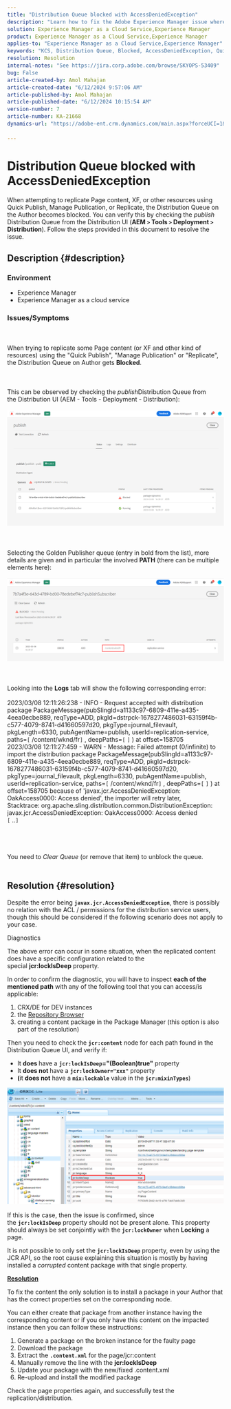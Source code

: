 ```yaml
---
title: "Distribution Queue blocked with AccessDeniedException"
description: "Learn how to fix the Adobe Experience Manager issue where the Distribution Queue on Author gets Blocked."
solution: Experience Manager as a Cloud Service,Experience Manager
product: Experience Manager as a Cloud Service,Experience Manager
applies-to: "Experience Manager as a Cloud Service,Experience Manager"
keywords: "KCS, Distribution Queue, Blocked, AccessDeniedException, Quick Publish, Author, Error, AEM, AEMaaCS, Experience Manager as a Cloud Service"
resolution: Resolution
internal-notes: "See https://jira.corp.adobe.com/browse/SKYOPS-53409"
bug: False
article-created-by: Amol Mahajan
article-created-date: "6/12/2024 9:57:06 AM"
article-published-by: Amol Mahajan
article-published-date: "6/12/2024 10:15:54 AM"
version-number: 7
article-number: KA-21668
dynamics-url: "https://adobe-ent.crm.dynamics.com/main.aspx?forceUCI=1&pagetype=entityrecord&etn=knowledgearticle&id=cac46b1d-a228-ef11-840a-000d3a5a67ba"

---
```

# Distribution Queue blocked with AccessDeniedException


When attempting to replicate Page content, XF, or other resources using Quick Publish, Manage Publication, or Replicate, the Distribution Queue on the Author becomes blocked. You can verify this by checking the *publish* Distribution Queue from the Distribution UI (<b>AEM `>`  Tools `>`  Deployment `>`  Distribution</b>). Follow the steps provided in this document to resolve the issue.

## Description {#description}


### <b>Environment</b>

- Experience Manager
- Experience Manager as a cloud service




### <b>Issues/Symptoms</b>
<br><br>When trying to replicate some Page content (or XF and other kind of resources) using the "Quick Publish", "Manage Publication" or "Replicate", the Distribution Queue on Author gets <b>Blocked</b>.<br><br> <br><br>This can be observed by checking the *publish*Distribution Queue from the Distribution UI (AEM - Tools - Deployment - Distribution):<br><br>![](assets/___cbc46b1d-a228-ef11-840a-000d3a5a67ba___.png)<br><br> <br><br>Selecting the Golden Publisher queue (entry in bold from the list), more details are given and in particular the involved <b>PATH</b> (there can be multiple elements here):<br><br>![](assets/___cdc46b1d-a228-ef11-840a-000d3a5a67ba___.png)<br><br> <br><br>Looking into the <b>Logs</b> tab will show the following corresponding error:<br><br>2023/03/08 12:11:26:238 - INFO - Request accepted with distribution package PackageMessage(pubSlingId=a1133c97-6809-411e-a435-4eea0ecbe889, reqType=ADD, pkgId=dstrpck-1678277486031-63159f4b-c577-4079-8741-d41660597d20, pkgType=journal_filevault, pkgLength=6330, pubAgentName=publish, userId=replication-service, paths=`[` /content/wknd/fr`]` , deepPaths=`[` `]` ) at offset=158705
<br>2023/03/08 12:11:27:459 - WARN - Message: Failed attempt (0/infinite) to import the distribution package PackageMessage(pubSlingId=a1133c97-6809-411e-a435-4eea0ecbe889, reqType=ADD, pkgId=dstrpck-1678277486031-63159f4b-c577-4079-8741-d41660597d20, pkgType=journal_filevault, pkgLength=6330, pubAgentName=publish, userId=replication-service, paths=`[` /content/wknd/fr`]` , deepPaths=`[` `]` ) at offset=158705 because of 'javax.jcr.AccessDeniedException: OakAccess0000: Access denied', the importer will retry later,
<br>Stacktrace: org.apache.sling.distribution.common.DistributionException: javax.jcr.AccessDeniedException: OakAccess0000: Access denied
<br>`[` ..`]` <br><br><br> <br><br>You need to *Clear Queue* (or remove that item) to unblock the queue.<br><br>

## Resolution {#resolution}


Despite the error being <b>`javax.jcr.AccessDeniedException`</b>, there is possibly no relation with the ACL / permissions for the distribution service users, though this should be considered if the following scenario does not apply to your case.



Diagnostics

The above error can occur in some situation, when the replicated content does have a specific configuration related to the special <b>jcr:lockIsDeep</b> property.

In order to confirm the diagnostic, you will have to inspect <b>each of the mentioned path</b> with any of the following tool that you can access/is applicable:

1. CRX/DE for DEV instances
2. the [Repository Browser](https://experienceleague.adobe.com/docs/experience-manager-cloud-service/content/implementing/developer-tools/repository-browser.html?lang=en)
3. creating a content package in the Package Manager (this option is also part of the resolution)


Then you need to check the <b>`jcr:content`</b> node for each path found in the Distribution Queue UI, and verify if:

- It <b>does </b>have a <b>`jcr:lockIsDeep`="(Boolean)true"</b> property
- It <b>does not </b>have a <b>`jcr:lockOwner="xxx"`</b> property
- <b>(</b>it <b>does not</b> have a <b>`mix:lockable`</b> value in the <b>`jcr:mixinTypes`</b>)


![](assets/e5fb7aa2-d8bd-ed11-83ff-6045bd0065b6.png)

If this is the case, then the issue is confirmed, since the <b>`jcr:lockIsDeep`</b> property should not be present alone. This property should always be set conjointly with the <b>`jcr:lockOwner`</b> when <b>Locking</b> a page.

It is not possible to only set the <b>`jcr:lockIsDeep`</b> property, even by using the JCR API, so the root cause explaining this situation is mostly by having installed a *corrupted* content package with that single property.



<u><b>Resolution</b></u>

To fix the content the only solution is to install a package in your Author that has the correct properties set on the corresponding node.

You can either create that package from another instance having the corresponding content or if you only have this content on the impacted instance then you can follow these instructions:

1. Generate a package on the broken instance for the faulty page
2. Download the package
3. Extract the <b>`.content.xml`</b> for the page/jcr:content
4. Manually remove the line with the <b>jcr:lockIsDeep</b>
5. Update your package with the new/fixed .content.xml
6. Re-upload and install the modified package


Check the page properties again, and successfully test the replication/distribution.
